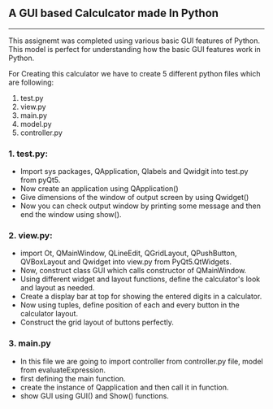 
## A GUI based Calculcator made In Python
_____________________________________________________

This assignemt was completed using various basic GUI features of Python. This model is perfect for understanding how the basic GUI features work in Python.

For Creating this calculator we have to create 5 different python files which are following:<br>
1. test.py <br>
2. view.py <br>
3. main.py <br>
4. model.py <br>
5. controller.py <br>

### 1. test.py:

* Import sys packages, QApplication, Qlabels and Qwidgit into test.py from pyQt5.
* Now create an application using QApplication()
* Give dimensions of the window of output screen by using Qwidget()
* Now you can check output window by printing some message and then end the window using show().

### 2. view.py:

* import Ot, QMainWindow, QLineEdit, QGridLayout, QPushButton, QVBoxLayout and Qwidget into view.py from PyQt5.QtWidgets.
* Now, construct class GUI which calls constructor of QMainWindow.
* Using different widget and layout functions, define the calculator's look and layout as needed.
* Create a display bar at top for showing the entered digits in a calculator.
* Now using tuples, define position of each and every button in the calculator layout.
* Construct the grid layout of buttons perfectly.

### 3. main.py
* In this file we are going to import controller from controller.py file, model from evaluateExpression.
* first defining the main function.
* create the instance of Qapplication and then call it in function.
* show GUI using GUI() and Show() functions.






